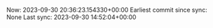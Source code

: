 Now: 2023-09-30 20:36:23.154330+00:00 Earliest commit since sync: None Last sync: 2023-09-30 14:52:04+00:00
